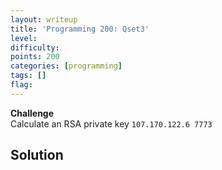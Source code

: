 ```yaml
---
layout: writeup
title: 'Programming 200: Qset3'
level:
difficulty:
points: 200
categories: [programming]
tags: []
flag:
---
```

**Challenge**   
Calculate an RSA private key `107.170.122.6 7773`

## Solution